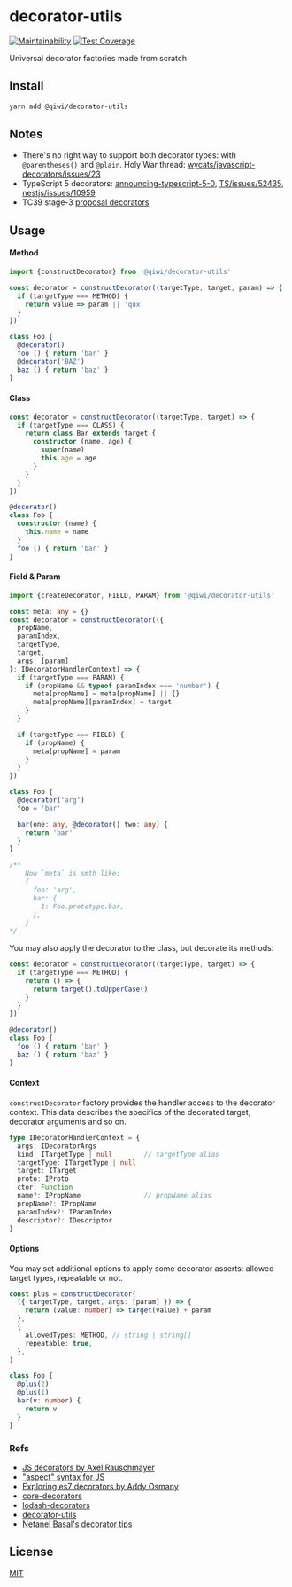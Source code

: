 # decorator-utils

[![Maintainability](https://api.codeclimate.com/v1/badges/4c341fd87383813f8e18/maintainability)](https://codeclimate.com/github/qiwi/decorator-utils/maintainability)
[![Test Coverage](https://api.codeclimate.com/v1/badges/4c341fd87383813f8e18/test_coverage)](https://codeclimate.com/github/qiwi/decorator-utils/test_coverage)

Universal decorator factories made from scratch

## Install
```bash
yarn add @qiwi/decorator-utils
```

## Notes
* There's no right way to support both decorator types: with `@parentheses()` and `@plain`.
Holy War thread: [wycats/javascript-decorators/issues/23](https://github.com/wycats/javascript-decorators/issues/23)
* TypeScript 5 decorators: [announcing-typescript-5-0](https://devblogs.microsoft.com/typescript/announcing-typescript-5-0-beta/#decorators), [TS/issues/52435](https://github.com/microsoft/TypeScript/issues/52435), [nestjs/issues/10959](https://github.com/nestjs/nest/issues/10959)
* TC39 stage-3 [proposal decorators](https://github.com/tc39/proposal-decorators)

## Usage
#### Method
```typescript
import {constructDecorator} from '@qiwi/decorator-utils'

const decorator = constructDecorator((targetType, target, param) => {
  if (targetType === METHOD) {
    return value => param || 'qux'
  }
})

class Foo {
  @decorator()
  foo () { return 'bar' }
  @decorator('BAZ')
  baz () { return 'baz' }
}
```

#### Class
```typescript
const decorator = constructDecorator((targetType, target) => {
  if (targetType === CLASS) {
    return class Bar extends target {
      constructor (name, age) {
        super(name)
        this.age = age
      }
    }
  }
})

@decorator()
class Foo {
  constructor (name) {
    this.name = name
  }
  foo () { return 'bar' }
}
```

#### Field & Param
```typescript
import {createDecorator, FIELD, PARAM} from '@qiwi/decorator-utils'

const meta: any = {}
const decorator = constructDecorator(({
  propName,
  paramIndex,
  targetType,
  target,
  args: [param]
}: IDecoratorHandlerContext) => {
  if (targetType === PARAM) {
    if (propName && typeof paramIndex === 'number') {
      meta[propName] = meta[propName] || {}
      meta[propName][paramIndex] = target
    }
  }

  if (targetType === FIELD) {
    if (propName) {
      meta[propName] = param
    }
  }
})

class Foo {
  @decorator('arg')
  foo = 'bar'

  bar(one: any, @decorator() two: any) {
    return 'bar'
  }
}

/**
    Now `meta` is smth like:
    {
      foo: 'arg',
      bar: {
        1: Foo.prototype.bar,
      },
    }
*/
```

You may also apply the decorator to the class, but decorate its methods:

```typescript
const decorator = constructDecorator((targetType, target) => {
  if (targetType === METHOD) {
    return () => {
      return target().toUpperCase()
    }
  }
})

@decorator()
class Foo {
  foo () { return 'bar' }
  baz () { return 'baz' }
}
```

#### Context
`constructDecorator` factory provides the handler access to the decorator context.
This data describes the specifics of the decorated target, decorator arguments and so on.

```typescript
type IDecoratorHandlerContext = {
  args: IDecoratorArgs
  kind: ITargetType | null        // targetType alias
  targetType: ITargetType | null
  target: ITarget
  proto: IProto
  ctor: Function
  name?: IPropName                // propName alias
  propName?: IPropName
  paramIndex?: IParamIndex
  descriptor?: IDescriptor
}
```

#### Options
You may set additional options to apply some decorator asserts: allowed target types, repeatable or not.

```ts
const plus = constructDecorator(
  ({ targetType, target, args: [param] }) => {
    return (value: number) => target(value) + param
  },
  {
    allowedTypes: METHOD, // string | string[]
    repeatable: true,
  },
)

class Foo {
  @plus(2)
  @plus(1)
  bar(v: number) {
    return v
  }
}
```

### Refs
* [JS decorators by Axel Rauschmayer](https://2ality.com/2022/10/javascript-decorators.html)
* ["aspect" syntax for JS](https://github.com/tc39/proposal-decorators)
* [Exploring es7 decorators by Addy Osmany](https://medium.com/google-developers/exploring-es7-decorators-76ecb65fb841)
* [core-decorators](https://www.npmjs.com/package/core-decorators)
* [lodash-decorators](https://www.npmjs.com/package/lodash-decorators)
* [decorator-utils](https://www.npmjs.com/package/decorator-utils)
* [Netanel Basal's decorator tips](https://netbasal.com/create-and-test-decorators-in-javascript-85e8d5cf879c)

## License
[MIT](./LICENSE)
